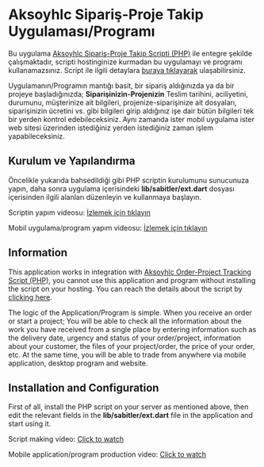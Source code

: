 

# Aksoyhlc Sipariş-Proje Takip Uygulaması/Programı

Bu uygulama [Aksoyhlc Sipariş-Proje Takip Scripti (PHP)](https://github.com/Aksoyhlc/Aksoyhlc-Proje-Takip) ile entegre şekilde çalışmaktadır, scripti hostinginize kurmadan bu uygulamayı ve programı kullanamazsınız. Script ile ilgili detaylara [buraya tıklayarak](https://github.com/Aksoyhlc/Aksoyhlc-Proje-Takip) ulaşabilirsiniz.

Uygulamanın/Programın mantığı basit, bir sipariş aldığınızda ya da bir projeye başladığınızda; **Siparişinizin-Projenizin**  Teslim tarihini, aciliyetini, durumunu, müşterinize ait bilgileri, projenize-siparişinize ait dosyaları, siparişinizin ücretini vs.  gibi bilgileri girip aldığınız işe dair bütün bilgileri tek bir yerden kontrol edebileceksiniz. Aynı zamanda ister mobil uygulama ister web sitesi üzerinden istediğiniz yerden istediğiniz zaman işlem yapabileceksiniz.




## Kurulum ve Yapılandırma
Öncelikle yukarıda bahsedildiği gibi PHP scriptin kurulumunu sunucunuza yapın, daha sonra uygulama içerisindeki **lib/sabitler/ext.dart** dosyası içerisinden ilgili alanları düzenleyin ve kullanmaya başlayın.

Scriptin yapım videosu: [İzlemek için tıklayın](https://www.youtube.com/watch?v=Bq8sgcTbiCs&list=PLu1C97uudGy7wlNyPVvmHIAzNMZmeb8Rg)

Mobil uygulama/program yapım videosu: [İzlemek için tıklayın](https://www.youtube.com/playlist?list=PLu1C97uudGy7acbVXzPejBVJVn7J7M9JR)



## Information

This application works in integration with [Aksoyhlc Order-Project Tracking Script (PHP)](https://github.com/Aksoyhlc/Aksoyhlc-Proje-Takip), you cannot use this application and program without installing the script on your hosting. You can reach the details about the script by [clicking here](https://github.com/Aksoyhlc/Aksoyhlc-Proje-Takip).


The logic of the Application/Program is simple. When you receive an order or start a project; You will be able to check all the information about the work you have received from a single place by entering information such as the delivery date, urgency and status of your order/project, information about your customer, the files of your project/order, the price of your order, etc. At the same time, you will be able to trade from anywhere via mobile application, desktop program and website.



## Installation and Configuration
First of all, install the PHP script on your server as mentioned above, then edit the relevant fields in the **lib/sabitler/ext.dart** file in the application and start using it.

Script making video: [Click to watch](https://www.youtube.com/watch?v=Bq8sgcTbiCs&list=PLu1C97uudGy7wlNyPVvmHIAzNMZmeb8Rg)

Mobile application/program production video: [Click to watch](https://www.youtube.com/playlist?list=PLu1C97uudGy7acbVXzPejBVJVn7J7M9JR)
